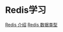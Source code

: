 # Redis学习

[Redis 介绍](https://github.com/YellowBull/Redis/blob/master/Redis-Wiki.md)
[Redis 数据类型](https://github.com/YellowBull/Redis/blob/master/Redis-Type.md)